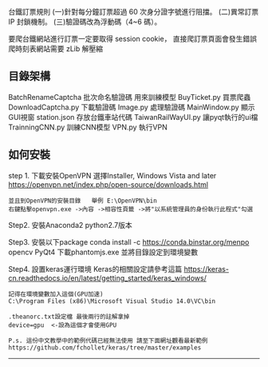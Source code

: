 台鐵訂票規則
(一)針對每分鐘訂票超過 60 次身分證字號進行阻擋。
(二)異常訂票 IP 封鎖機制。
(三)驗證碼改為浮動碼（4~6 碼）。

要爬台鐵網站進行訂票一定要取得 session cookie，
直接爬訂票頁面會發生錯誤
爬時刻表網站需要 zLib 解壓縮

目錄架構
-----------------------------
BatchRenameCaptcha  批次命名驗證碼 用來訓練模型
BuyTicket.py        買票爬蟲
DownloadCaptcha.py  下載驗證碼
Image.py            處理驗證碼
MainWindow.py       顯示GUI視窗
station.json        存放台鐵車站代碼
TaiwanRailWayUI.py  讓pyqt執行的ui檔
TrainningCNN.py     訓練CNN模型
VPN.py              執行VPN



如何安裝
-----------------------------
step 1.
    下載安裝OpenVPN 選擇Installer, Windows Vista and later
    https://openvpn.net/index.php/open-source/downloads.html

    並且到OpenVPN的安裝目錄   舉例 E:\OpenVPN\bin
    右鍵點擊openvpn.exe ->內容 ->相容性頁籤 ->將"以系統管理員的身份執行此程式"勾選

Step2.
    安裝Anaconda2  python2.7版本

Step3.
    安裝以下package
    conda install -c https://conda.binstar.org/menpo opencv
    PyQt4
    下載phantomjs.exe 並將目錄設定到環境變數

Step4.
    設置keras運行環境
    Keras的相關設定請參考這篇
    https://keras-cn.readthedocs.io/en/latest/getting_started/keras_windows/

    記得在環境變數加入這個(GPU加速)
    C:\Program Files (x86)\Microsoft Visual Studio 14.0\VC\bin

    .theanorc.txt設定檔 最後兩行的註解拿掉
    device=gpu  <-設為這個才會使用GPU

    P.s. 這份中文教學中的範例代碼已經無法使用 請至下面網址觀看最新範例
    https://github.com/fchollet/keras/tree/master/examples


-------------------------------------------------------
